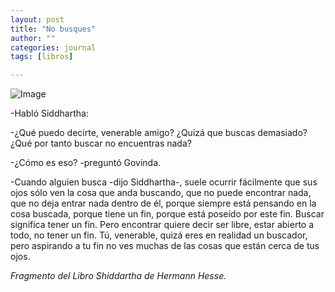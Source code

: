 ```yaml
---
layout: post
title: "No busques"
author: ""
categories: journal
tags: [libros]

---
```


![Image](http://readersbreak.com/wp-content/uploads/2018/01/Covers-71-Siddhartha-new-header.png)

-Habló Siddhartha:

-¿Qué puedo decirte, venerable amigo? ¿Quizá que buscas demasiado? ¿Qué por tanto buscar no encuentras nada?

-¿Cómo es eso? -preguntó Govinda.

-Cuando alguien busca -dijo Siddhartha-, suele ocurrir fácilmente que sus ojos sólo ven la cosa que anda buscando, que no puede encontrar nada, que no deja entrar nada dentro de él, porque siempre está pensando en la cosa buscada, porque tiene un fin, porque está poseído por este fin. Buscar significa tener un fin. Pero encontrar quiere decir ser libre, estar abierto a todo, no tener un fin. Tú, venerable, quizá eres en realidad un buscador, pero aspirando a tu fin no ves muchas de las cosas que están cerca de tus ojos.

*Fragmento del  Libro Shiddartha de Hermann Hesse.*

